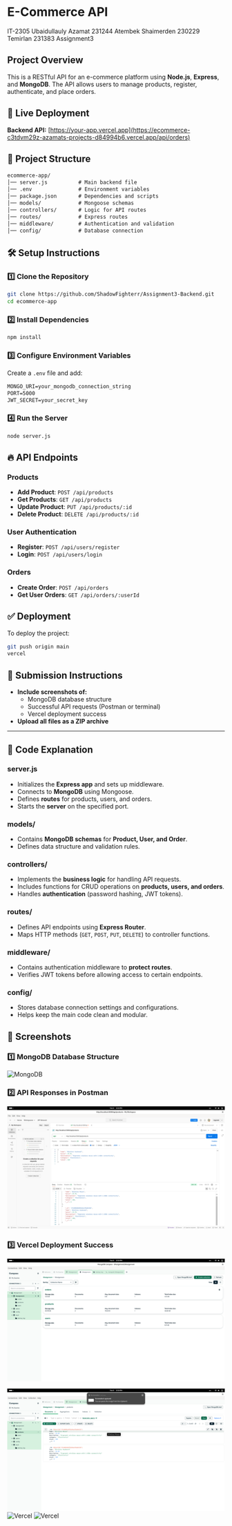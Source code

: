 # E-Commerce API
IT-2305
Ubaidullauly Azamat 231244
Atembek Shaimerden 230229
Temirlan 231383
Assignment3
## Project Overview
This is a RESTful API for an e-commerce platform using **Node.js**, **Express**, and **MongoDB**. The API allows users to manage products, register, authenticate, and place orders.

## 🚀 Live Deployment
**Backend API:** [https://your-app.vercel.app](https://ecommerce-c3tdvm29z-azamats-projects-d84994b6.vercel.app/api/orders)

## 📂 Project Structure
```
ecommerce-app/
│── server.js          # Main backend file
│── .env               # Environment variables
│── package.json       # Dependencies and scripts
│── models/            # Mongoose schemas
│── controllers/       # Logic for API routes
│── routes/            # Express routes
│── middleware/        # Authentication and validation
│── config/            # Database connection
```

## 🛠️ Setup Instructions
### 1️⃣ Clone the Repository
```bash
git clone https://github.com/ShadowFighterr/Assignment3-Backend.git
cd ecommerce-app
```

### 2️⃣ Install Dependencies
```bash
npm install
```

### 3️⃣ Configure Environment Variables
Create a `.env` file and add:
```
MONGO_URI=your_mongodb_connection_string
PORT=5000
JWT_SECRET=your_secret_key
```

### 4️⃣ Run the Server
```bash
node server.js
```

## 🔥 API Endpoints

### **Products**
- **Add Product**: `POST /api/products`
- **Get Products**: `GET /api/products`
- **Update Product**: `PUT /api/products/:id`
- **Delete Product**: `DELETE /api/products/:id`

### **User Authentication**
- **Register**: `POST /api/users/register`
- **Login**: `POST /api/users/login`

### **Orders**
- **Create Order**: `POST /api/orders`
- **Get User Orders**: `GET /api/orders/:userId`

## ✅ Deployment
To deploy the project:
```bash
git push origin main
vercel
```

## 📸 Submission Instructions
- **Include screenshots of:**
  - MongoDB database structure
  - Successful API requests (Postman or terminal)
  - Vercel deployment success
- **Upload all files as a ZIP archive**

---


## 📖 Code Explanation
### **server.js**
- Initializes the **Express app** and sets up middleware.
- Connects to **MongoDB** using Mongoose.
- Defines **routes** for products, users, and orders.
- Starts the **server** on the specified port.

### **models/**
- Contains **MongoDB schemas** for **Product, User, and Order**.
- Defines data structure and validation rules.

### **controllers/**
- Implements the **business logic** for handling API requests.
- Includes functions for CRUD operations on **products, users, and orders**.
- Handles **authentication** (password hashing, JWT tokens).

### **routes/**
- Defines API endpoints using **Express Router**.
- Maps HTTP methods (`GET`, `POST`, `PUT`, `DELETE`) to controller functions.

### **middleware/**
- Contains authentication middleware to **protect routes**.
- Verifies JWT tokens before allowing access to certain endpoints.

### **config/**
- Stores database connection settings and configurations.
- Helps keep the main code clean and modular.

## 📸 Screenshots

### 1️⃣ MongoDB Database Structure
![MongoDB](screenshots/1.png)

### 2️⃣ API Responses in Postman
![Postman](screenshots/2.png)

### 3️⃣ Vercel Deployment Success
![Vercel](screenshots/3.png)


![Vercel](screenshots/4.png)
![Vercel](screenshots/5.png)
![Vercel](screenshots/6.png)
